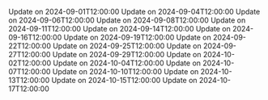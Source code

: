 Update on 2024-09-01T12:00:00
Update on 2024-09-04T12:00:00
Update on 2024-09-06T12:00:00
Update on 2024-09-08T12:00:00
Update on 2024-09-11T12:00:00
Update on 2024-09-14T12:00:00
Update on 2024-09-16T12:00:00
Update on 2024-09-19T12:00:00
Update on 2024-09-22T12:00:00
Update on 2024-09-25T12:00:00
Update on 2024-09-27T12:00:00
Update on 2024-09-29T12:00:00
Update on 2024-10-02T12:00:00
Update on 2024-10-04T12:00:00
Update on 2024-10-07T12:00:00
Update on 2024-10-10T12:00:00
Update on 2024-10-13T12:00:00
Update on 2024-10-15T12:00:00
Update on 2024-10-17T12:00:00
